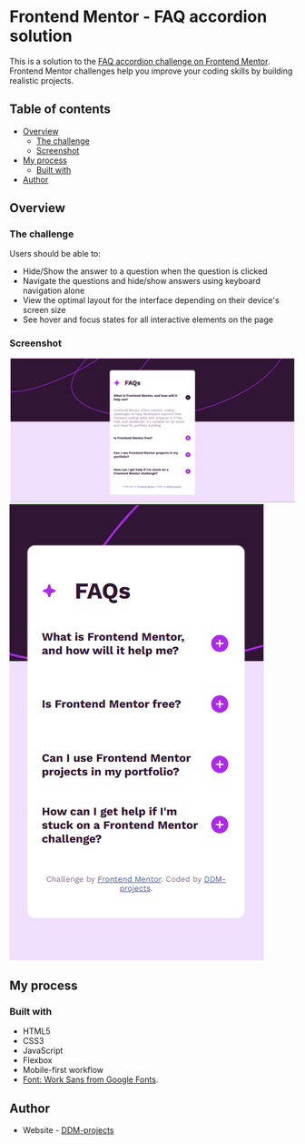# Frontend Mentor - FAQ accordion solution

This is a solution to the [FAQ accordion challenge on Frontend Mentor](https://www.frontendmentor.io/challenges/faq-accordion-wyfFdeBwBz). Frontend Mentor challenges help you improve your coding skills by building realistic projects.

## Table of contents

-   [Overview](#overview)
    -   [The challenge](#the-challenge)
    -   [Screenshot](#screenshot)
-   [My process](#my-process)
    -   [Built with](#built-with)
-   [Author](#author)

## Overview

### The challenge

Users should be able to:

-   Hide/Show the answer to a question when the question is clicked
-   Navigate the questions and hide/show answers using keyboard navigation alone
-   View the optimal layout for the interface depending on their device's screen size
-   See hover and focus states for all interactive elements on the page

### Screenshot

![Project- desktop view](assets/images/project-desktop.png)
![Project- mobile view](assets/images/project-mobile.png)

## My process

### Built with

-   HTML5
-   CSS3
-   JavaScript
-   Flexbox
-   Mobile-first workflow
-   [Font: Work Sans from Google Fonts](https://fonts.google.com/specimen/Work+Sans).

## Author

-   Website - [DDM-projects](https://github.com/DDM-projects)
